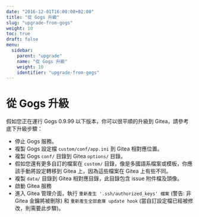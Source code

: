 ```yaml
---
date: "2016-12-01T16:00:00+02:00"
title: "從 Gogs 升級"
slug: "upgrade-from-gogs"
weight: 10
toc: true
draft: false
menu:
  sidebar:
    parent: "upgrade"
    name: "從 Gogs 升級"
    weight: 10
    identifier: "upgrade-from-gogs"
---
```


# 從 Gogs 升級

假如您正在運行 Gogs 0.9.99 以下版本，你可以很平順的升級到 Gitea，請參考底下升級步驟：

* 停止 Gogs 服務。
* 複製 Gogs 設定檔 `custom/conf/app.ini` 到 Gitea 相對應位置。
* 複製 Gogs `conf/` 目錄到 Gitea `options/` 目錄。
* 假如您還有更多自訂的檔案在 `custom/` 目錄，像是多國語系檔案或模板，你應該手動將設定轉移到 Gitea 上，因為這些檔案在 Gitea 上有些不同。
* 複製 `data/` 目錄到 Gitea 相對應目錄，此目錄包含 issue 附件檔及頭像。
* 啟動 Gitea 服務
* 進入 Gitea 管理介面，執行 `重新產生 '.ssh/authorized_keys' 檔案` (警告: 非 Gitea 金鑰將被刪除) 和 `重新產生全部倉庫 update hook` (當自訂設定檔已經被修改，則需要此步驟)。

